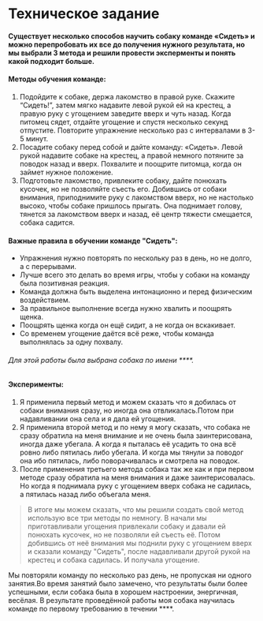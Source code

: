 # Техническое задание 
#### Существует несколько способов научить собаку команде «Сидеть» и можно перепробовать их все до получения нужного результата, но мы выбрали 3 метода и решили провести эксперменты и понять какой подходит больше.

#### Методы обучения команде:

1. Подойдите к собаке, держа лакомство в правой руке. Скажите “Сидеть!”, затем мягко надавите левой рукой ей на крестец, а правую руку с угощением заведите вверх и чуть назад. Когда питомец сядет, отдайте угощение и спустя несколько секунд отпустите. Повторите упражнение несколько раз с интервалами в 3-5 минут.
1. Посадите собаку перед собой и дайте команду: «Сидеть». Левой рукой надавите собаке на крестец, а правой немного потяните за поводок назад и вверх. Похвалите и поощрите питомца, когда он займет нужное положение.
1. Подготовьте лакомство, привлеките собаку, дайте понюхать кусочек, но не позволяйте съесть его. Добившись от собаки внимания, приподнимите руку с лакомством вверх, но не настолько высоко, чтобы собаке пришлось прыгать. Она поднимает голову, тянется за лакомством вверх и назад, её центр тяжести смещается, собака садится. 

#### Важные правила в обучении команде "Сидеть":
- Упражнения нужно повторять по нескольку раз в день, но не долго, а с перерывами.
- Лучше всего это делать во время игры, чтобы у собаки на команду была позитивная реакция.
- Команда должна быть выделена интонационно и перед физическим воздействием.
- За правильное выполнение всегда нужно хвалить и поощрять щенка.
- Поощрять щенка когда он ещё сидит, а не когда он вскакивает.
- Со временем угощение даётся всё реже, чтобы команда выполнялась за одну похвалу.

###### Для этой работы была выбрана собака по имени ****.

#### Эксперименты:
1. Я применила первый метод и можем сказать что я добилась от собаки внимания сразу, но иногда она отвликалась.Потом при надавливании она села и я дала ей угощения.
1. Я применила второй метод и по нему я могу сказать, что собака не сразу обратила на меня внимание и не очень была заинтерисована, иногда даже убегала. А когда я пыталась её усадить то она всё ровно либо пятилась либо убегала. И когда мы тянули за поводог она ибо пятилась, либо поворачивалась и смотрела на поводок.
1. После применения третьего метода собака так же как и при первом методе сразу обратила на меня внимания и даже заинтерисовалась. Но когда я поднимала руку с угощением вверх собака не садилась, а пятилась назад либо объегала меня. 

>В итоге мы можем сказать, что мы решили создать свой метод использую все три методы по немногу. В начали мы приготавливали угощения привлекали собаку и давали ей понюхать кусочек, но не позволяли ей съесть её. Потом добившись от неё внимания мы поднили руку с угощением вверх и сказали команду "Сидеть", после надавливали другой рукой на крестец и собака садилась. И получала угощение.

Мы повторяли команду по несколько раз  день, не пропуская ни одного занятия.Во время занятий было замечено, что результаты были более успешными, если собака была в хорошем настроении, энергичная, весёлая. В результате проведённой работы моя собака научилась команде по первому требованию в течении ****.
